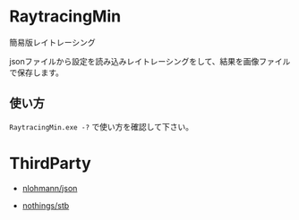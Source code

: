 # RaytracingMin
簡易版レイトレーシング

jsonファイルから設定を読み込みレイトレーシングをして、結果を画像ファイルで保存します。

## 使い方

`RaytracingMin.exe -?` で使い方を確認して下さい。

# ThirdParty
- [nlohmann/json](https://github.com/nlohmann/json)

- [nothings/stb](https://github.com/nothings/stb)